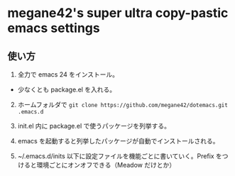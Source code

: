 # megane42's super ultra copy-pastic emacs settings

## 使い方

1. 全力で emacs 24 をインストール。
  * 少なくとも package.el を入れる。
  
2. ホームフォルダで `git clone https://github.com/megane42/dotemacs.git .emacs.d`

3. init.el 内に package.el で使うパッケージを列挙する。

4. emacs を起動すると列挙したパッケージが自動でインストールされる。

5. ~/.emacs.d/inits 以下に設定ファイルを機能ごとに書いていく。Prefix をつけると環境ごとにオンオフできる（Meadow だけとか）


